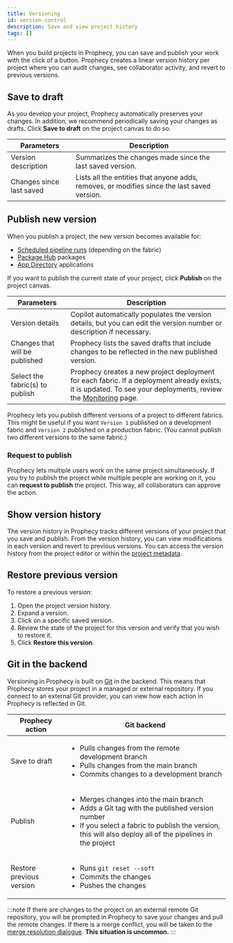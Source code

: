 ```yaml
---
title: Versioning
id: version-control
description: Save and view project history
tags: []
---
```


When you build projects in Prophecy, you can save and publish your work with the click of a button. Prophecy creates a linear version history per project where you can audit changes, see collaborator activity, and revert to previous versions.

<!-- insert image of simple version control menu in top-right corner -->

## Save to draft

As you develop your project, Prophecy automatically preserves your changes. In addition, we recommend periodically saving your changes as drafts. Click **Save to draft** on the project canvas to do so.

| Parameters               | Description                                                                                 |
| ------------------------ | ------------------------------------------------------------------------------------------- |
| Version description      | Summarizes the changes made since the last saved version.                                   |
| Changes since last saved | Lists all the entities that anyone adds, removes, or modifies since the last saved version. |

## Publish new version

When you publish a project, the new version becomes available for:

- [Scheduled pipeline runs](docs/analysts/scheduling.md) (depending on the fabric)
- [Package Hub](docs/analysts/extensibility/extensibility.md#package-hub) packages
- [App Directory](docs/analysts/business-apps/business-apps.md) applications

If you want to publish the current state of your project, click **Publish** on the project canvas.

| Parameters                      | Description                                                                                                                                                                                      |
| ------------------------------- | ------------------------------------------------------------------------------------------------------------------------------------------------------------------------------------------------ |
| Version details                 | Copilot automatically populates the version details, but you can edit the version number or description if necessary.                                                                            |
| Changes that will be published  | Prophecy lists the saved drafts that include changes to be reflected in the new published version.                                                                                               |
| Select the fabric(s) to publish | Prophecy creates a new project deployment for each fabric. If a deployment already exists, it is updated. To see your deployments, review the [Monitoring](docs/analysts/observability.md) page. |

Prophecy lets you publish different versions of a project to different fabrics. This might be useful if you want `Version 1` published on a development fabric and `Version 2` published on a production fabric. (You cannot publish two different versions to the same fabric.)

### Request to publish

Prophecy lets multiple users work on the same project simultaneously. If you try to publish the project while multiple people are working on it, you can **request to publish** the project. This way, all collaborators can approve the action.

## Show version history

The version history in Prophecy tracks different versions of your project that you save and publish. From the version history, you can view modifications in each version and revert to previous versions. You can access the version history from the project editor or within the [project metadata](getting-started/concepts/project#project-metadata).

## Restore previous version

To restore a previous version:

1. Open the project version history.
1. Expand a version.
1. Click on a specific saved version.
1. Review the state of the project for this version and verify that you wish to restore it.
1. Click **Restore this version**.

## Git in the backend

Versioning in Prophecy is built on [Git](docs/ci-cd/git/git.md) in the backend. This means that Prophecy stores your project in a managed or external repository. If you connect to an external Git provider, you can view how each action in Prophecy is reflected in Git.

| Prophecy action          | Git backend                                                                                                                                                                                                                                        |
| ------------------------ | -------------------------------------------------------------------------------------------------------------------------------------------------------------------------------------------------------------------------------------------------- |
| Save to draft            | <ul class="table-list"><li>Pulls changes from the remote development branch</li><li>Pulls changes from the main branch</li><li>Commits changes to a development branch</li></ul>                                                                   |
| Publish                  | <ul class="table-list"><li>Merges changes into the main branch</li><li>Adds a Git tag with the published version number</li><li>If you select a fabric to publish the version, this will also deploy all of the pipelines in the project</li></ul> |
| Restore previous version | <ul class="table-list"><li>Runs `git reset --soft`</li><li>Commits the changes</li><li>Pushes the changes</li></ul>                                                                                                                                |

:::note
If there are changes to the project on an external remote Git repository, you will be prompted in Prophecy to save your changes and pull the remote changes. If there is a merge conflict, you will be taken to the [merge resolution dialogue](docs/ci-cd/git/git-resolve.md). **This situation is uncommon.**
:::

